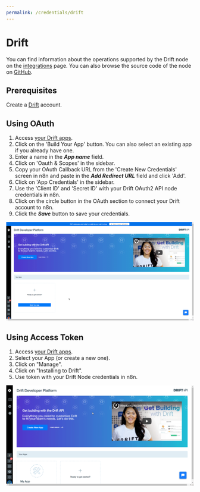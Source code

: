 ```yaml
---
permalink: /credentials/drift
---
```


# Drift

You can find information about the operations supported by the Drift node on the [integrations](https://n8n.io/integrations/n8n-nodes-base.drift) page. You can also browse the source code of the node on [GitHub](https://github.com/n8n-io/n8n/tree/master/packages/nodes-base/nodes/Drift).

## Prerequisites

Create a [Drift](https://www.drift.com/) account.

## Using OAuth

1. Access [your Drift apps](https://dev.drift.com/apps).
2. Click on the 'Build Your App' button. You can also select an existing app if you already have one.
3. Enter a name in the ***App name*** field.
4. Click on 'Oauth & Scopes' in the sidebar.
5. Copy your OAuth Callback URL from the 'Create New Credentials' screen in n8n and paste in the ***Add Redirect URL*** field and click 'Add'.
6. Click on 'App Credentials' in the sidebar.
7. Use the 'Client ID' and 'Secret ID' with your Drift OAuth2 API node credentials in n8n.
8. Click on the circle button in the OAuth section to connect your Drift account to n8n.
9. Click the ***Save*** button to save your credentials.

![Getting Drift OAuth credentials](./using-oauth.gif)


## Using Access Token

1. Access [your Drift apps](https://dev.drift.com/apps).
2. Select your App (or create a new one).
3. Click on "Manage".
4. Click on "Installing to Drift".
5. Use token with your Drift Node credentials in n8n.

![Getting Drift credentials](./using-access-token.gif)
